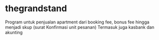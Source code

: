 # thegrandstand
Program untuk penjualan apartment dari booking fee, bonus fee hingga menjadi skup (surat Konfirmasi unit pesanan) 
Termasuk juga kasbank dan akunting
